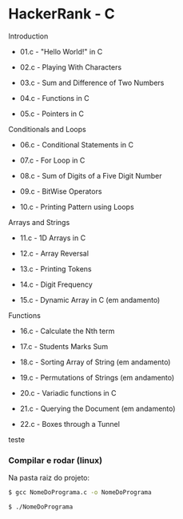 # HackerRank - C

Introduction

- 01.c - "Hello World!" in C

- 02.c - Playing With Characters

- 03.c - Sum and Difference of Two Numbers

- 04.c - Functions in C

- 05.c - Pointers in C

Conditionals and Loops

- 06.c - Conditional Statements in C

- 07.c - For Loop in C

- 08.c - Sum of Digits of a Five Digit Number

- 09.c - BitWise Operators

- 10.c - Printing Pattern using Loops

Arrays and Strings

- 11.c - 1D Arrays in C

- 12.c - Array Reversal

- 13.c - Printing Tokens

- 14.c - Digit Frequency

- 15.c - Dynamic Array in C (em andamento)

Functions

- 16.c - Calculate the Nth term

- 17.c - Students Marks Sum

- 18.c - Sorting Array of String (em andamento)

- 19.c - Permutations of Strings (em andamento)

- 20.c - Variadic functions in C

- 21.c - Querying the Document (em andamento)

- 22.c - Boxes through a Tunnel


teste

### Compilar e rodar (linux)

Na pasta raiz do projeto:

```bash
$ gcc NomeDoPrograma.c -o NomeDoPrograma

$ ./NomeDoPrograma
```